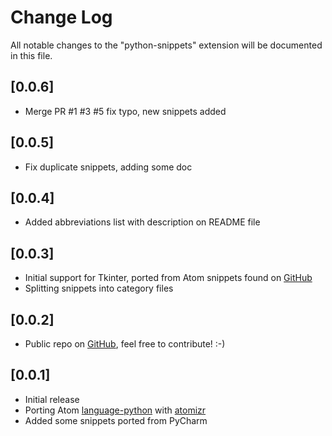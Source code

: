 # Change Log
All notable changes to the "python-snippets" extension will be documented in this file.

## [0.0.6]
- Merge PR #1 #3 #5 fix typo, new snippets added

## [0.0.5]
- Fix duplicate snippets, adding some doc

## [0.0.4]
- Added abbreviations list with description on README file

## [0.0.3]
- Initial support for Tkinter, ported from Atom snippets found on [GitHub](https://github.com/adiultra/python-snippets) 
- Splitting snippets into category files

## [0.0.2]
- Public repo on [GitHub](https://github.com/cstrap/python-snippets), feel free to contribute! :-)

## [0.0.1]
- Initial release
- Porting Atom [language-python](https://github.com/atom/language-python) with [atomizr](https://www.npmjs.com/package/node-atomizr)  
- Added some snippets ported from PyCharm
